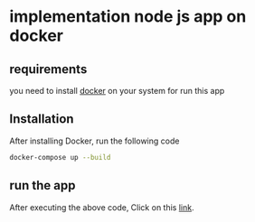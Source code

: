 # implementation node js app on docker

## requirements

you need to install [docker](https://www.docker.com) on your system for run this app

## Installation

After installing Docker, run the following code

```bash
docker-compose up --build
```

## run the app

After executing the above code,
Click on this [link](http://localhost:3000).
